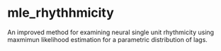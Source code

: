 mle_rhythhmicity
================

An improved method for examining neural single unit rhythmicity using maxmimun likelihood estimation for a parametric distribution of lags.
